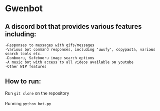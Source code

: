 # Gwenbot

## A discord bot that provides various features including:
    -Responses to messages with gifs/messages
    -Various bot command responses, including 'uwufy', copypasta, various search tools etc.
    -Danbooru, Safebooru image search options 
    -A music bot with access to all videos available on youtube 
    -Other WIP features

## How to run:
Run `git clone` on the repository\
<br>
Running `python bot.py`
